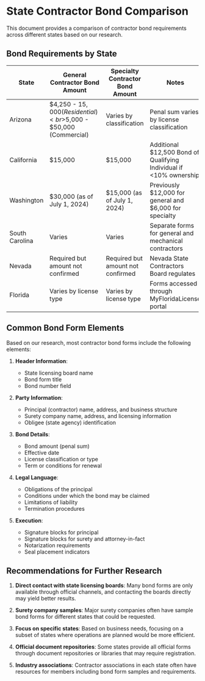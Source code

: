 # State Contractor Bond Comparison

This document provides a comparison of contractor bond requirements across different states based on our research.

## Bond Requirements by State

| State | General Contractor Bond Amount | Specialty Contractor Bond Amount | Notes |
|-------|--------------------------------|----------------------------------|-------|
| Arizona | $4,250 - $15,000 (Residential)<br>$5,000 - $50,000 (Commercial) | Varies by classification | Penal sum varies by license classification |
| California | $15,000 | $15,000 | Additional $12,500 Bond of Qualifying Individual if <10% ownership |
| Washington | $30,000 (as of July 1, 2024) | $15,000 (as of July 1, 2024) | Previously $12,000 for general and $6,000 for specialty |
| South Carolina | Varies | Varies | Separate forms for general and mechanical contractors |
| Nevada | Required but amount not confirmed | Required but amount not confirmed | Nevada State Contractors Board regulates |
| Florida | Varies by license type | Varies by license type | Forms accessed through MyFloridaLicense portal |

## Common Bond Form Elements

Based on our research, most contractor bond forms include the following elements:

1. **Header Information**:
   - State licensing board name
   - Bond form title
   - Bond number field

2. **Party Information**:
   - Principal (contractor) name, address, and business structure
   - Surety company name, address, and licensing information
   - Obligee (state agency) identification

3. **Bond Details**:
   - Bond amount (penal sum)
   - Effective date
   - License classification or type
   - Term or conditions for renewal

4. **Legal Language**:
   - Obligations of the principal
   - Conditions under which the bond may be claimed
   - Limitations of liability
   - Termination procedures

5. **Execution**:
   - Signature blocks for principal
   - Signature blocks for surety and attorney-in-fact
   - Notarization requirements
   - Seal placement indicators

## Recommendations for Further Research

1. **Direct contact with state licensing boards**: Many bond forms are only available through official channels, and contacting the boards directly may yield better results.

2. **Surety company samples**: Major surety companies often have sample bond forms for different states that could be requested.

3. **Focus on specific states**: Based on business needs, focusing on a subset of states where operations are planned would be more efficient.

4. **Official document repositories**: Some states provide all official forms through document repositories or libraries that may require registration.

5. **Industry associations**: Contractor associations in each state often have resources for members including bond form samples and requirements.

